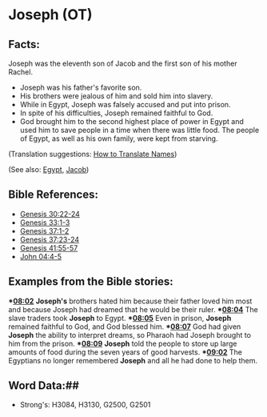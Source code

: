 # Joseph (OT) #

## Facts: ##

Joseph was the eleventh son of Jacob and the first son of his mother Rachel.

 * Joseph was his father's favorite son.
 * His brothers were jealous of him and sold him into slavery.
 * While in Egypt, Joseph was falsely accused and put into prison.
 * In spite of his difficulties, Joseph remained faithful to God.
 * God brought him to the second highest place of power in Egypt and used him to save people in a time when there was little food. The people of Egypt, as well as his own family, were kept from starving.

(Translation suggestions: [How to Translate Names](rc://en/ta/man/translate/translate-names))

(See also: [Egypt](egypt.md), [Jacob](jacob.md))

## Bible References: ##

* [Genesis 30:22-24](rc://en/tn/help/gen/30/22)
* [Genesis 33:1-3](rc://en/tn/help/gen/33/01)
* [Genesis 37:1-2](rc://en/tn/help/gen/37/01)
* [Genesis 37:23-24](rc://en/tn/help/gen/37/23)
* [Genesis 41:55-57](rc://en/tn/help/gen/41/55)
* [John 04:4-5](rc://en/tn/help/jhn/04/04)

## Examples from the Bible stories: ##

  __*[08:02](rc://en/tn/help/obs/08/02)__ __Joseph's__ brothers hated him because their father loved him most and because Joseph had dreamed that he would be their ruler.
  __*[08:04](rc://en/tn/help/obs/08/04)__ The slave traders took __Joseph__ to Egypt.
  __*[08:05](rc://en/tn/help/obs/08/05)__ Even in prison, __Joseph__ remained faithful to God, and God blessed him.
  __*[08:07](rc://en/tn/help/obs/08/07)__ God had given __Joseph__ the ability to interpret dreams, so Pharaoh had Joseph brought to him from the prison.
  __*[08:09](rc://en/tn/help/obs/08/09)__ __Joseph__ told the people to store up large amounts of food during the seven years of good harvests.
  __*[09:02](rc://en/tn/help/obs/09/02)__ The Egyptians no longer remembered __Joseph__ and all he had done to help them.

## Word Data:##

* Strong's: H3084, H3130, G2500, G2501
